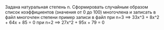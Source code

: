 Задана натуральная степень n. Сформировать случайным образом список коэффициентов (значения от 0 до 100) многочлена и записать в файл многочлен степени пример записи в файл при n=3 ==> 33x^3 + 8x^2 + 64x + 85 = 0 при n=2 ==> 27x^2 + 95x + 79 = 0